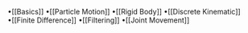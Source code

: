 •[[Basics]]
•[[Particle Motion]]
•[[Rigid Body]]
•[[Discrete Kinematic]]
•[[Finite Difference]]
•[[Filtering]]
•[[Joint Movement]]
